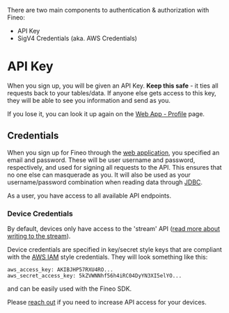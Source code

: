 
There are two main components to authentication & authorization with Fineo:

 * API Key
 * SigV4 Credentials (aka. AWS Credentials)


# API Key

When you sign up, you will be given an API Key. **Keep this safe** - it ties all requests back to your tables/data. If anyone else gets access to this key, they will be able to see you information and send as you.

If you lose it, you can look it up again on the [Web App - Profile](https://app.fineo.io/#/pages/profile) page.

## Credentials

When you sign up for Fineo through the [web application](https://app.fineo.io/), you specified an email and password. These will be user
 username and password, respectively, and used for signing all requests to the API. This ensures that no one else can masquerade as you. It will also be used as your username/password combination when reading data through [JDBC](/jdbc/intro).

As a user, you have access to all available API endpoints.

### Device Credentials

By default, devices only have access to the 'stream' API ([read more about writing to the stream](/write)).

Device credentials are specified in key/secret style keys that are compliant with the
[AWS IAM](https://aws.amazon.com/iam/) style credentials. They will look something like this:

```
aws_access_key: AKIBJHP57RXU4RO...
aws_secret_access_key: 5kZVWNNhf56h4iRC04DyYN3XI5elYO...
```

and can be easily used with the Fineo SDK.

Please [reach out](mailto:help@fineo.io) if you need to increase API access for your devices.

